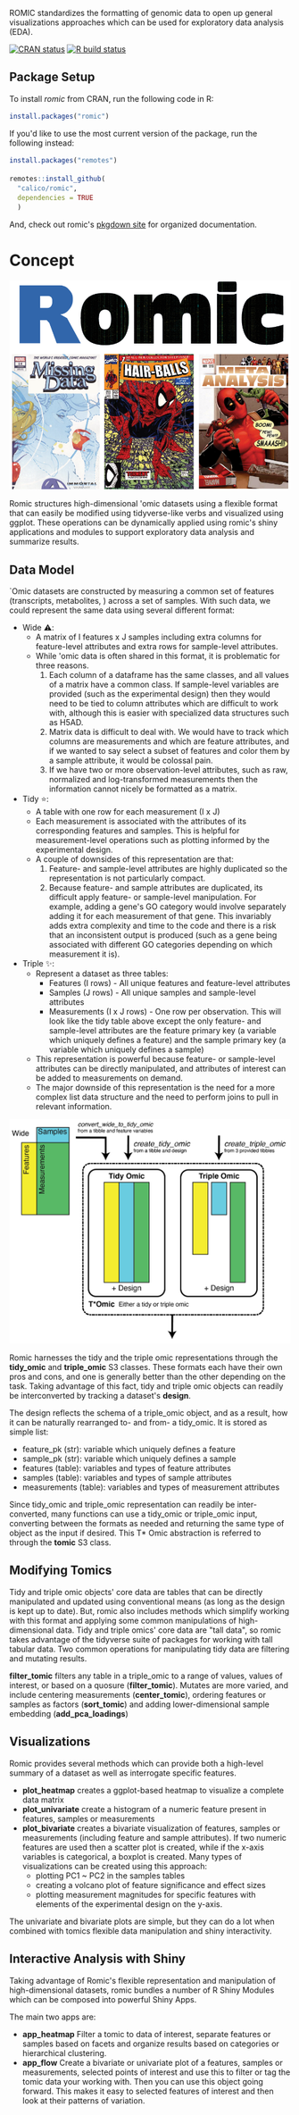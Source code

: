 ROMIC standardizes the formatting of genomic data to open up general visualizations approaches which can be used for exploratory data analysis (EDA).

<!-- badges: start -->
[![CRAN
status](https://www.r-pkg.org/badges/version/romic)](https://cran.r-project.org/package=romic)
[![R build status](https://github.com/calico/romic/workflows/R-CMD-check/badge.svg)](https://github.com/calico/romic/actions)
<!-- badges: end -->

## Package Setup

To install *romic* from CRAN, run the following code in R:

```r
install.packages("romic")
```

If you'd like to use the most current version of the package, run the following instead:

```r 
install.packages("remotes")

remotes::install_github(
  "calico/romic",
  dependencies = TRUE
  )
```

And, check out romic's [pkgdown site](https://calico.github.io/romic/index.html) for organized documentation.

# Concept

![Romic Logo](https://github.com/calico/romic/blob/main/assets/romic_art/romic.png)

Romic structures high-dimensional 'omic datasets using a flexible format that can easily be modified using tidyverse-like verbs and visualized using ggplot. These operations can be dynamically applied using romic's shiny applications and modules to support exploratory data analysis and summarize results.

## Data Model

`Omic datasets are constructed by measuring a common set of features (transcripts, metabolites, ) across a set of samples. With such data, we could represent the same data using several different format:

- Wide :warning:: 
  - A matrix of I features x J samples including extra columns for feature-level attributes and extra rows for sample-level attributes.
  - While 'omic data is often shared in this format, it is problematic for three reasons.
    1. Each column of a dataframe has the same classes, and all values of a matrix have a common class. If sample-level variables are provided (such as the experimental design) then they would need to be tied to column attributes which are difficult to work with, although this is easier with specialized data structures such as H5AD.
    2. Matrix data is difficult to deal with. We would have to track which columns are measurements and which are feature attributes, and if we wanted to say select a subset of features and color them by a sample attribute, it would be colossal pain. 
    3. If we have two or more observation-level attributes, such as raw, normalized and log-transformed measurements then the information cannot nicely be formatted as a matrix.
- Tidy :star::
  - A table with one row for each measurement (I x J)
  - Each measurement is associated with the attributes of its corresponding features and samples. This is helpful for measurement-level operations such as plotting informed by the experimental design.
  - A couple of downsides of this representation are that:
    1. Feature- and sample-level attributes are highly duplicated so the representation is not particularly compact.
    2. Because feature- and sample attributes are duplicated, its difficult apply feature- or sample-level manipulation. For example, adding a gene's GO category would involve separately adding it for each measurement of that gene. This invariably adds extra complexity and time to the code and there is a risk that an inconsistent output is produced (such as a gene being associated with different GO categories depending on which measurement it is).
- Triple :sparkles::
  - Represent a dataset as three tables:
    - Features (I rows) - All unique features and feature-level attributes
    - Samples (J rows) - All unique samples and sample-level attributes
    - Measurements (I x J rows) - One row per observation. This will look like the tidy table above except the only feature- and sample-level attributes are the feature primary key (a variable which uniquely defines a feature) and the sample primary key (a variable which uniquely defines a sample)
  - This representation is powerful because feature- or sample-level attributes can be directly manipulated, and attributes of interest can be added to measurements on demand.
  - The major downside of this representation is the need for a more complex list data structure and the need to perform joins to pull in relevant information.

![Romic Functions](https://github.com/calico/romic/blob/main/assets/romic_summary.png)

Romic harnesses the tidy and the triple omic representations through the **tidy_omic** and **triple_omic** S3 classes. These formats each have their own pros and cons, and one is generally better than the other depending on the task. Taking advantage of this fact, tidy and triple omic objects can readily be interconverted by tracking a dataset's **design**.

The design reflects the schema of a triple_omic object, and as a result, how it can be naturally rearranged to- and from- a tidy_omic. It is stored as simple list:

- feature_pk (str): variable which uniquely defines a feature
- sample_pk (str): variable which uniquely defines a sample
- features (table): variables and types of feature attributes
- samples (table): variables and types of sample attributes
- measurements (table): variables and types of measurement attributes

Since tidy_omic and triple_omic representation can readily be inter-converted, many functions can use a tidy_omic or triple_omic input, converting between the formats as needed and returning the same type of object as the input if desired. This T* Omic abstraction is referred to through the **tomic** S3 class. 

## Modifying Tomics

Tidy and triple omic objects' core data are tables that can be directly manipulated and updated using conventional means (as long as the design is kept up to date). But, romic also includes methods which simplify working with this format and applying some common manipulations of high-dimensional data. Tidy and triple omics' core data are "tall data", so romic takes advantage of the tidyverse suite of packages for working with tall tabular data. Two common operations for manipulating tidy data are filtering and mutating results.

**filter_tomic** filters any table in a triple_omic to a range of values, values of interest, or based on a quosure (**filter_tomic**). Mutates are more varied, and include centering measurements (**center_tomic**), ordering features or samples as factors (**sort_tomic**) and adding lower-dimensional sample embedding (**add_pca_loadings**)

## Visualizations

Romic provides several methods which can provide both a high-level summary of a dataset as well as interrogate specific features.

- **plot_heatmap** creates a ggplot-based heatmap to visualize a complete data matrix
- **plot_univariate** create a histogram of a numeric feature present in features, samples or measurements
- **plot_bivariate** creates a bivariate visualization of features, samples or measurements (including feature and sample attributes). If two numeric features are used then a scatter plot is created, while if the x-axis variables is categorical, a boxplot is created. Many types of visualizations can be created using this approach:
  - plotting PC1 ~ PC2 in the samples tables
  - creating a volcano plot of feature significance and effect sizes
  - plotting measurement magnitudes for specific features with elements of the experimental design on the y-axis.
  
The univariate and bivariate plots are simple, but they can do a lot when combined with tomics flexible data manipulation and shiny interactivity.

## Interactive Analysis with Shiny

Taking advantage of Romic's flexible representation and manipulation of high-dimensional datasets, romic bundles a number of
R Shiny Modules which can be composed into powerful Shiny Apps.

The main two apps are:

- **app_heatmap** Filter a tomic to data of interest, separate features or samples based on facets and organize results based on categories or hierarchical clustering.
- **app_flow** Create a bivariate or univariate plot of a features, samples or measurements, selected points of interest and use this to filter or tag the tomic data your working with. Then you can use this object going forward. This makes it easy to selected features of interest and then look at their patterns of variation.
